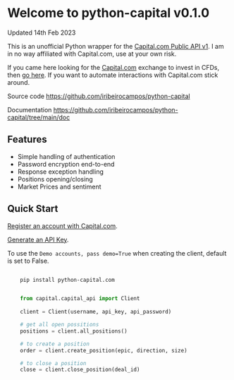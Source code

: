 Welcome to python-capital v0.1.0
=================================

Updated 14th Feb 2023


This is an unofficial Python wrapper for the [Capital.com Public API v1](https://open-api.capital.com/). I am in no way affiliated with Capital.com, use at your own risk.

If you came here looking for the [Capital.com](https://capital.com/) exchange  to invest in CFDs, then [go here](https://capital.com/).
If you want to automate interactions with Capital.com stick around.



Source code
  https://github.com/iribeirocampos/python-capital

Documentation
  https://github.com/iribeirocampos/python-capital/tree/main/doc


Features
--------

- Simple handling of authentication
- Password encryption end-to-end
- Response exception handling
- Positions opening/closing
- Market Prices and sentiment


Quick Start
-----------

[Register an account with Capital.com](https://capital.com/).

[Generate an API Key](https://capital.com/trading/platform/?popup=settings&tab=APISettings).

To use the `Demo accounts, pass demo=True` when creating the client, default is set to False.


```bash

    pip install python-capital.com
```

``` python

    from capital.capital_api import Client
    
    client = Client(username, api_key, api_password)

    # get all open possitions
    positions = client.all_positions()

    # to create a position
    order = client.create_position(epic, direction, size)

    # to close a position
    close = client.close_position(deal_id)
```

